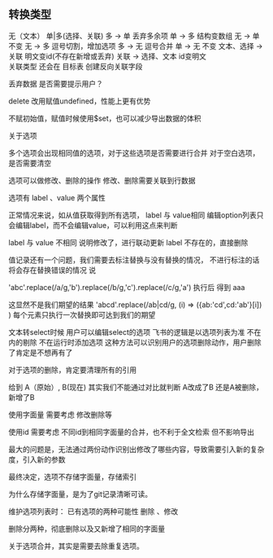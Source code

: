 ## 转换类型

无（文本）  单|多(选择、关联)
多 -> 单 丢弃多余项
单 -> 多 结构变数组
无 -> 单 不变
无 -> 多 逗号切割，增加选项
多 -> 无 逗号合并
单 -> 无 不变
文本、选择 -> 关联 明文变id(不存在新增或丢弃)
关联 -> 选择、文本 id变明文  
关联类型 还会在 目标表 创建反向关联字段

丢弃数据 是否需要提示用户？

delete 改用赋值undefined，性能上更有优势

不赋初始值，赋值时候使用$set，也可以减少导出数据的体积



关于选项

多个选项会出现相同值的选项，对于这些选项是否需要进行合并
对于空白选项，是否需要清空

选项可以做修改、删除的操作
修改、删除需要关联到行数据


选项有  label 、value  两个属性

正常情况来说，如从值获取得到所有选项， label 与 value相同 
编辑option列表只会编辑label，而不会编辑value，可以利用这点来判断

label 与 value 不相同  说明修改了，进行联动更新
label 不存在的，直接删除


值记录还有一个问题，我们需要去标注替换与没有替换的情况，
不进行标注的话将会存在替换错误的情况
说

'abc'.replace(/a/g,'b').replace(/b/g,'c').replace(/c/g,'a')
执行后 得到 aaa

这显然不是我们期望的结果
'abcd'.replace(/ab|cd/g, (i) => ({ab:'cd',cd:'ab'}[i]) )
每个元素只执行一次替换即可达到我们的期望



 文本转select时候
 用户可以编辑select的选项 
 飞书的逻辑是以选项列表为准 不在内的剔除 不在运行时添加选项
 这种方法可以识别用户的选项删除动作，用户删除了肯定是不想再有了



对于选项的删除，肯定要清理所有的引用


给到 A（原始）, B(现在) 
其实我们不能通过对比就判断 A改成了B  还是A被删除，新增了B

使用字面量 需要考虑 修改删除等

使用id 需要考虑 不同id到相同字面量的合并，也不利于全文检索
   但不影响导出

   最大的问题是，无法通过两份动作识别出修改了哪些内容，导致需要引入新的复杂度，引入新的参数


最终决定，选项不存储字面量，存储索引


为什么存储字面量，是为了git记录清晰可读。


维护选项列表时：
已有选项的两种可能性  删除 、修改 

删除分两种，彻底删除以及又新增了相同的字面量

关于选项合并，其实是需要去除重复选项。



